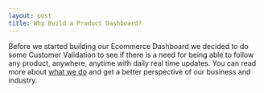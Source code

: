 ```yaml
---
layout: post
title: Why Build a Product Dashboard?
---
```


Before we started building our Ecommerce Dashboard we decided to do some Customer Validation to see if there is a need for being able to follow any product, anywhere, anytime with daily real time updates. You can read more about <a href="/what-we-do">what we do</a> and get a better perspective of our business and industry.

